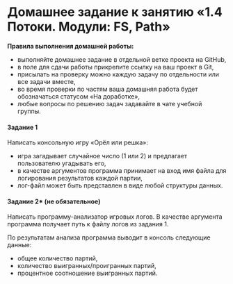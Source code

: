 # Домашнее задание к занятию «1.4 Потоки. Модули: FS, Path»

**Правила выполнения домашней работы:** 
* выполняйте домашнее задание в отдельной ветке проекта на GitHub,
* в поле для сдачи работы прикрепите ссылку на ваш проект в Git,
* присылать на проверку можно каждую задачу по отдельности или все задачи вместе, 
* во время проверки по частям ваша домашняя работа будет обозначаться статусом «На доработке»,
* любые вопросы по решению задач задавайте в чате учебной группы.

#### Задание 1
Написать консольную игру «Орёл или решка»:

* игра загадывает случайное число (1 или 2) и предлагает пользователю угадывать его,
* в качестве аргументов программа принимает на вход имя файла для логирования результатов каждой партии, 
* лог-файл может быть представлен в виде любой структуры данных. 


#### Задание 2* (не обязательное)

Написать программу-анализатор игровых логов. В качестве аргумента программа получает путь к файлу логов из задания 1. 

По результатам анализа программа выводит в консоль следующие данные: 
* общее количество партий, 
* количество выигранных/проигранных партий,
* процентное соотношение выигранных партий.
